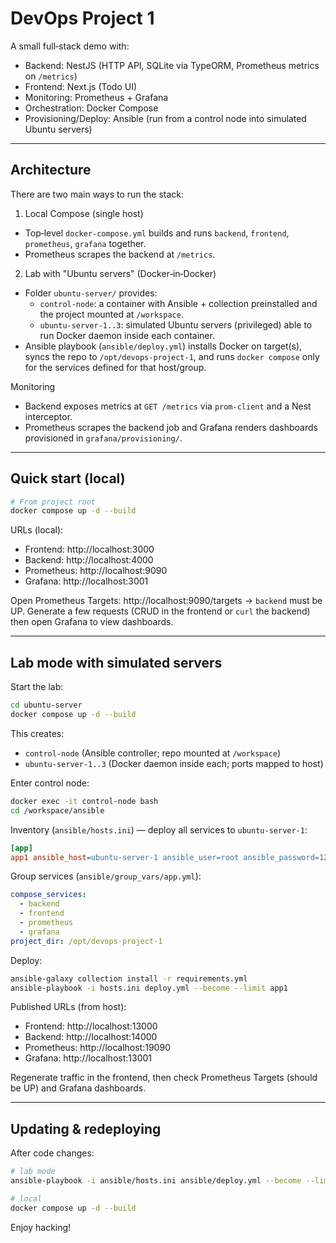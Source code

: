 # DevOps Project 1

A small full‑stack demo with:
- Backend: NestJS (HTTP API, SQLite via TypeORM, Prometheus metrics on `/metrics`)
- Frontend: Next.js (Todo UI)
- Monitoring: Prometheus + Grafana
- Orchestration: Docker Compose
- Provisioning/Deploy: Ansible (run from a control node into simulated Ubuntu servers)

---

## Architecture

There are two main ways to run the stack:

1) Local Compose (single host)
- Top‑level `docker-compose.yml` builds and runs `backend`, `frontend`, `prometheus`, `grafana` together.
- Prometheus scrapes the backend at `/metrics`.

2) Lab with "Ubuntu servers" (Docker‑in‑Docker)
- Folder `ubuntu-server/` provides:
  - `control-node`: a container with Ansible + collection preinstalled and the project mounted at `/workspace`.
  - `ubuntu-server-1..3`: simulated Ubuntu servers (privileged) able to run Docker daemon inside each container.
- Ansible playbook (`ansible/deploy.yml`) installs Docker on target(s), syncs the repo to `/opt/devops-project-1`, and runs `docker compose` only for the services defined for that host/group.

Monitoring
- Backend exposes metrics at `GET /metrics` via `prom-client` and a Nest interceptor.
- Prometheus scrapes the backend job and Grafana renders dashboards provisioned in `grafana/provisioning/`.

---

## Quick start (local)

```bash
# From project root
docker compose up -d --build
```

URLs (local):
- Frontend: http://localhost:3000
- Backend:  http://localhost:4000
- Prometheus: http://localhost:9090
- Grafana:   http://localhost:3001

Open Prometheus Targets: http://localhost:9090/targets → `backend` must be UP.
Generate a few requests (CRUD in the frontend or `curl` the backend) then open Grafana to view dashboards.

---

## Lab mode with simulated servers

Start the lab:
```bash
cd ubuntu-server
docker compose up -d --build
```
This creates:
- `control-node` (Ansible controller; repo mounted at `/workspace`)
- `ubuntu-server-1..3` (Docker daemon inside each; ports mapped to host)

Enter control node:
```bash
docker exec -it control-node bash
cd /workspace/ansible
```

Inventory (`ansible/hosts.ini`) — deploy all services to `ubuntu-server-1`:
```ini
[app]
app1 ansible_host=ubuntu-server-1 ansible_user=root ansible_password=1234 ansible_python_interpreter=/usr/bin/python3
```

Group services (`ansible/group_vars/app.yml`):
```yaml
compose_services:
  - backend
  - frontend
  - prometheus
  - grafana
project_dir: /opt/devops-project-1
```

Deploy:
```bash
ansible-galaxy collection install -r requirements.yml
ansible-playbook -i hosts.ini deploy.yml --become --limit app1
```

Published URLs (from host):
- Frontend:   http://localhost:13000
- Backend:    http://localhost:14000
- Prometheus: http://localhost:19090
- Grafana:    http://localhost:13001

Regenerate traffic in the frontend, then check Prometheus Targets (should be UP) and Grafana dashboards.

---

## Updating & redeploying

After code changes:
```bash
# lab mode
ansible-playbook -i ansible/hosts.ini ansible/deploy.yml --become --limit app1

# local
docker compose up -d --build
```

Enjoy hacking!
